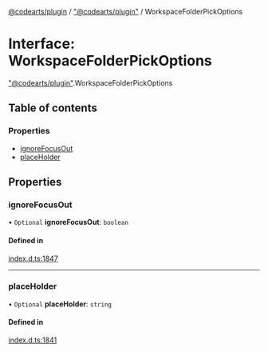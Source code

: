 [@codearts/plugin](../README.md) / ["@codearts/plugin"](../modules/_codearts_plugin_.md) / WorkspaceFolderPickOptions

# Interface: WorkspaceFolderPickOptions

["@codearts/plugin"](../modules/_codearts_plugin_.md).WorkspaceFolderPickOptions

## Table of contents

### Properties

- [ignoreFocusOut](codearts_plugin_.WorkspaceFolderPickOptions.md#ignorefocusout)
- [placeHolder](codearts_plugin_.WorkspaceFolderPickOptions.md#placeholder)

## Properties

### ignoreFocusOut

• `Optional` **ignoreFocusOut**: `boolean`

#### Defined in

[index.d.ts:1847](https://github.com/huaweicloud/cloudide-plugin-api/blob/3b0eee8/index.d.ts#L1847)

___

### placeHolder

• `Optional` **placeHolder**: `string`

#### Defined in

[index.d.ts:1841](https://github.com/huaweicloud/cloudide-plugin-api/blob/3b0eee8/index.d.ts#L1841)
